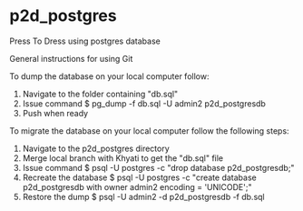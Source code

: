 # p2d_postgres
Press To Dress using postgres database

General instructions for using Git

To dump the database on your local computer follow:
1) Navigate to the folder containing "db.sql"
2) Issue command
$ pg_dump -f db.sql -U admin2 p2d_postgresdb
3) Push when ready

To migrate the database on your local computer follow the following steps:

1) Navigate to the p2d_postgres directory
2) Merge local branch with Khyati to get the "db.sql" file
3) Issue command
$ psql -U postgres -c "drop database p2d_postgresdb;"
4) Recreate the database
$  psql -U postgres -c "create database p2d_postgresdb with owner admin2 encoding = 'UNICODE';"
5) Restore the dump
$ psql -U admin2 -d p2d_postgresdb -f db.sql
